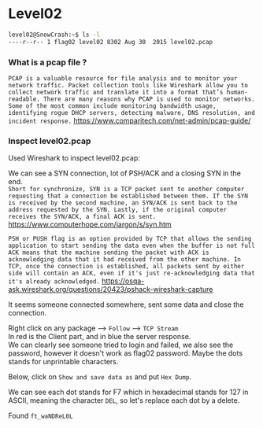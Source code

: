 # Level02

```bash
level02@SnowCrash:~$ ls -l
----r--r-- 1 flag02 level02 8302 Aug 30  2015 level02.pcap
```

### What is a pcap file ?

`PCAP is a valuable resource for file analysis and to monitor your network traffic. Packet collection tools like Wireshark allow you to collect network traffic and translate it into a format that’s human-readable. There are many reasons why PCAP is used to monitor networks. Some of the most common include monitoring bandwidth usage, identifying rogue DHCP servers, detecting malware, DNS resolution, and incident response.`
https://www.comparitech.com/net-admin/pcap-guide/

### Inspect level02.pcap

Used Wireshark to inspect level02.pcap:

We can see a SYN connection, lot of PSH/ACK and a closing SYN in the end.<br/>
`Short for synchronize, SYN is a TCP packet sent to another computer requesting that a connection be established between them. If the SYN is received by the second machine, an SYN/ACK is sent back to the address requested by the SYN. Lastly, if the original computer receives the SYN/ACK, a final ACK is sent.` <br/>
https://www.computerhope.com/jargon/s/syn.htm

`PSH or PUSH flag is an option provided by TCP that allows the sending application to start sending the data even when the buffer is not full`
`ACK means that the machine sending the packet with ACK is acknowledging data that it had received from the other machine. In TCP, once the connection is established, all packets sent by either side will contain an ACK, even if it's just re-acknowledging data that it's already acknowledged.`
https://osqa-ask.wireshark.org/questions/20423/pshack-wireshark-capture

It seems someone connected somewhere, sent some data and close the connection.

Right click on any package --> `Follow` --> `TCP Stream`<br/>
In red is the Client part, and in blue the server response. <br/>
We can clearly see someone tried to login and failed, we also see the password, however it doesn't work as flag02 password. Maybe the dots stands for unprintable characters.

Below, click on `Show and save data as` and put `Hex Dump`.

We can see each dot stands for F7 which in hexadecimal stands for 127 in ASCII, meaning the character `DEL`, so let's replace each dot by a delete.

Found `ft_waNDReL0L`
